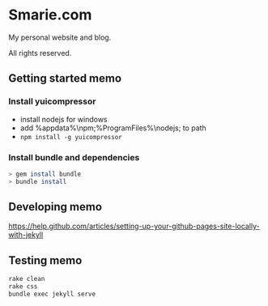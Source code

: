 # Smarie.com

My personal website and blog.

All rights reserved.


## Getting started memo

### Install yuicompressor

 * install nodejs for windows
 * add %appdata%\npm;%ProgramFiles%\nodejs; to path
 * `npm install -g yuicompressor`

### Install bundle and dependencies 
 
```bash
> gem install bundle
> bundle install
```

## Developing memo

https://help.github.com/articles/setting-up-your-github-pages-site-locally-with-jekyll

## Testing memo

```bash
rake clean
rake css
bundle exec jekyll serve
```
